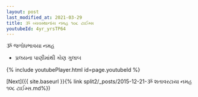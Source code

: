 ```yaml
---
layout: post
last_modified_at: 2021-03-29
title: ૐ વ્યવસ્થાનાંય નમહ ૧૦૮ ટાઈમ્સ
youtubeId: 4yr_yrsTP64
---
```

 
 
 ૐ જળોધભાવયા નમહ  
 
 -  પ્રલયના પાણીમાંથી કોણ ગુલાબ 
 
  
 
  
 
 
 
 
 
 


{% include youtubePlayer.html id=page.youtubeId %}
 
[Next]({{ site.baseurl }}{% link  split2/_posts/2015-12-21-ૐ શતાવરટાયા નમહ ૧૦૮ ટાઈમ્સ.md%})
 
